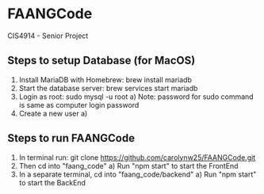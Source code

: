 # FAANGCode
CIS4914 - Senior Project

## Steps to setup Database (for MacOS)
1. Install MariaDB with Homebrew: brew install mariadb
2. Start the database server: brew services start mariadb
3. Login as root: sudo mysql -u root
   a) Note: password for sudo command is same as computer login password
4. Create a new user
   a) 
## Steps to run FAANGCode
1. In terminal run: git clone https://github.com/carolynw25/FAANGCode.git
2. Then cd into "faang_code"
   a) Run "npm start" to start the FrontEnd
3. In a separate terminal, cd into "faang_code/backend"
   a) Run "npm start" to start the BackEnd

